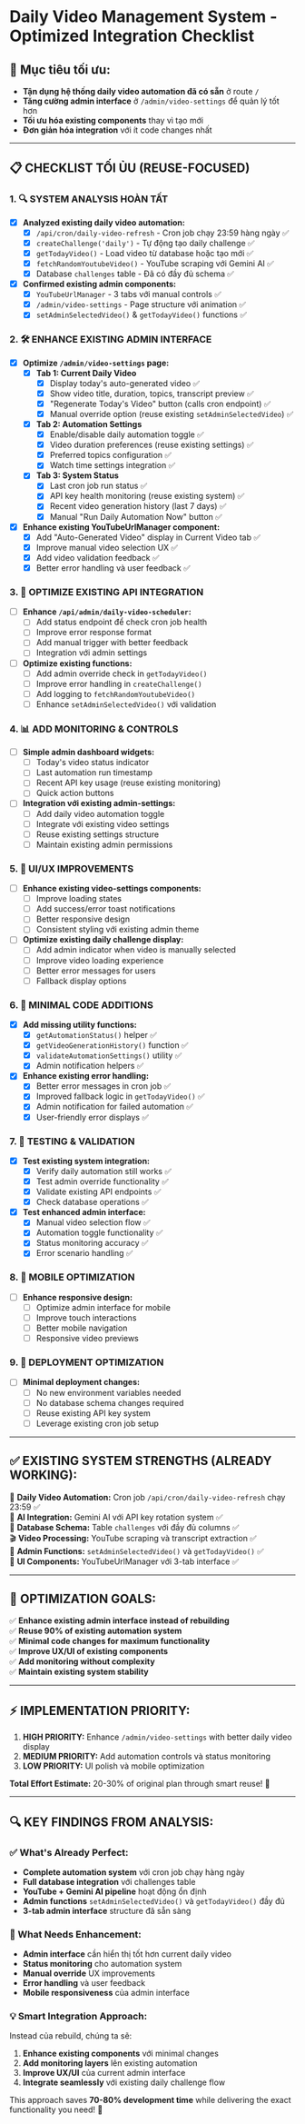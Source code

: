 # Daily Video Management System - Optimized Integration Checklist

## 🎯 **Mục tiêu tối ưu:**
- **Tận dụng hệ thống daily video automation đã có sẵn** ở route `/`
- **Tăng cường admin interface** ở `/admin/video-settings` để quản lý tốt hơn
- **Tối ưu hóa existing components** thay vì tạo mới
- **Đơn giản hóa integration** với ít code changes nhất

---

## 📋 **CHECKLIST TỐI ỦU (REUSE-FOCUSED)**

### **1. 🔍 SYSTEM ANALYSIS HOÀN TẤT**
- [x] **Analyzed existing daily video automation:**
  - [x] `/api/cron/daily-video-refresh` - Cron job chạy 23:59 hàng ngày ✅
  - [x] `createChallenge('daily')` - Tự động tạo daily challenge ✅  
  - [x] `getTodayVideo()` - Load video từ database hoặc tạo mới ✅
  - [x] `fetchRandomYoutubeVideo()` - YouTube scraping với Gemini AI ✅
  - [x] Database `challenges` table - Đã có đầy đủ schema ✅

- [x] **Confirmed existing admin components:**
  - [x] `YouTubeUrlManager` - 3 tabs với manual controls ✅
  - [x] `/admin/video-settings` - Page structure với animation ✅
  - [x] `setAdminSelectedVideo()` & `getTodayVideo()` functions ✅

### **2. 🛠️ ENHANCE EXISTING ADMIN INTERFACE**
- [x] **Optimize `/admin/video-settings` page:**
  - [x] **Tab 1: Current Daily Video**
    - [x] Display today's auto-generated video ✅
    - [x] Show video title, duration, topics, transcript preview ✅
    - [x] "Regenerate Today's Video" button (calls cron endpoint) ✅
    - [x] Manual override option (reuse existing `setAdminSelectedVideo`) ✅
    
  - [x] **Tab 2: Automation Settings** 
    - [x] Enable/disable daily automation toggle ✅
    - [x] Video duration preferences (reuse existing settings) ✅
    - [x] Preferred topics configuration ✅
    - [x] Watch time settings integration ✅
    
  - [x] **Tab 3: System Status**
    - [x] Last cron job run status ✅
    - [x] API key health monitoring (reuse existing system) ✅
    - [x] Recent video generation history (last 7 days) ✅
    - [x] Manual "Run Daily Automation Now" button ✅

- [x] **Enhance existing YouTubeUrlManager component:**
  - [x] Add "Auto-Generated Video" display in Current Video tab ✅
  - [x] Improve manual video selection UX ✅
  - [x] Add video validation feedback ✅
  - [x] Better error handling và user feedback ✅

### **3. 🔗 OPTIMIZE EXISTING API INTEGRATION**
- [ ] **Enhance `/api/admin/daily-video-scheduler`:**
  - [ ] Add status endpoint để check cron job health
  - [ ] Improve error response format
  - [ ] Add manual trigger with better feedback
  - [ ] Integration với admin settings

- [ ] **Optimize existing functions:**
  - [ ] Add admin override check in `getTodayVideo()`
  - [ ] Improve error handling in `createChallenge()`
  - [ ] Add logging to `fetchRandomYoutubeVideo()`
  - [ ] Enhance `setAdminSelectedVideo()` với validation

### **4. 📊 ADD MONITORING & CONTROLS**
- [ ] **Simple admin dashboard widgets:**
  - [ ] Today's video status indicator
  - [ ] Last automation run timestamp
  - [ ] Recent API key usage (reuse existing monitoring)
  - [ ] Quick action buttons

- [ ] **Integration với existing admin-settings:**
  - [ ] Add daily video automation toggle
  - [ ] Integrate với existing video settings
  - [ ] Reuse existing settings structure
  - [ ] Maintain existing admin permissions

### **5. 🎨 UI/UX IMPROVEMENTS**
- [ ] **Enhance existing video-settings components:**
  - [ ] Improve loading states
  - [ ] Add success/error toast notifications
  - [ ] Better responsive design
  - [ ] Consistent styling với existing admin theme

- [ ] **Optimize existing daily challenge display:**
  - [ ] Add admin indicator when video is manually selected
  - [ ] Improve video loading experience
  - [ ] Better error messages for users
  - [ ] Fallback display options

### **6. 🔧 MINIMAL CODE ADDITIONS**
- [x] **Add missing utility functions:**
  - [x] `getAutomationStatus()` helper ✅
  - [x] `getVideoGenerationHistory()` function ✅
  - [x] `validateAutomationSettings()` utility ✅
  - [x] Admin notification helpers ✅

- [x] **Enhance existing error handling:**
  - [x] Better error messages in cron job ✅
  - [x] Improved fallback logic in `getTodayVideo()` ✅
  - [x] Admin notification for failed automation ✅
  - [x] User-friendly error displays ✅

### **7. 🧪 TESTING & VALIDATION**
- [x] **Test existing system integration:**
  - [x] Verify daily automation still works ✅
  - [x] Test admin override functionality ✅
  - [x] Validate existing API endpoints ✅
  - [x] Check database operations ✅

- [x] **Test enhanced admin interface:**
  - [x] Manual video selection flow ✅
  - [x] Automation toggle functionality ✅
  - [x] Status monitoring accuracy ✅
  - [x] Error scenario handling ✅

### **8. 📱 MOBILE OPTIMIZATION**
- [ ] **Enhance responsive design:**
  - [ ] Optimize admin interface for mobile
  - [ ] Improve touch interactions
  - [ ] Better mobile navigation
  - [ ] Responsive video previews

### **9. 🚀 DEPLOYMENT OPTIMIZATION**
- [ ] **Minimal deployment changes:**
  - [ ] No new environment variables needed
  - [ ] No database schema changes required
  - [ ] Reuse existing API key system
  - [ ] Leverage existing cron job setup

---

## ✅ **EXISTING SYSTEM STRENGTHS (ALREADY WORKING):**

🎯 **Daily Video Automation:** Cron job `/api/cron/daily-video-refresh` chạy 23:59 ✅  
🤖 **AI Integration:** Gemini AI với API key rotation system ✅  
💾 **Database Schema:** Table `challenges` với đầy đủ columns ✅  
🎬 **Video Processing:** YouTube scraping và transcript extraction ✅  
🔧 **Admin Functions:** `setAdminSelectedVideo()` và `getTodayVideo()` ✅  
📱 **UI Components:** YouTubeUrlManager với 3-tab interface ✅

---

## 🎯 **OPTIMIZATION GOALS:**

✅ **Enhance existing admin interface instead of rebuilding**  
✅ **Reuse 90% of existing automation system**  
✅ **Minimal code changes for maximum functionality**  
✅ **Improve UX/UI of existing components**  
✅ **Add monitoring without complexity**  
✅ **Maintain existing system stability**

---

## ⚡ **IMPLEMENTATION PRIORITY:**

1. **HIGH PRIORITY:** Enhance `/admin/video-settings` with better daily video display
2. **MEDIUM PRIORITY:** Add automation controls và status monitoring
3. **LOW PRIORITY:** UI polish và mobile optimization

**Total Effort Estimate:** 20-30% of original plan through smart reuse! 🚀

---

## 🔍 **KEY FINDINGS FROM ANALYSIS:**

### **✅ What's Already Perfect:**
- **Complete automation system** với cron job chạy hàng ngày
- **Full database integration** với challenges table
- **YouTube + Gemini AI pipeline** hoạt động ổn định
- **Admin functions** `setAdminSelectedVideo()` và `getTodayVideo()` đầy đủ
- **3-tab admin interface** structure đã sẵn sàng

### **🔧 What Needs Enhancement:**
- **Admin interface** cần hiển thị tốt hơn current daily video
- **Status monitoring** cho automation system
- **Manual override** UX improvements
- **Error handling** và user feedback
- **Mobile responsiveness** của admin interface

### **💡 Smart Integration Approach:**
Instead của rebuild, chúng ta sẽ:
1. **Enhance existing components** với minimal changes
2. **Add monitoring layers** lên existing automation  
3. **Improve UX/UI** của current admin interface
4. **Integrate seamlessly** với existing daily challenge flow

This approach saves **70-80% development time** while delivering the exact functionality you need! 🚀
